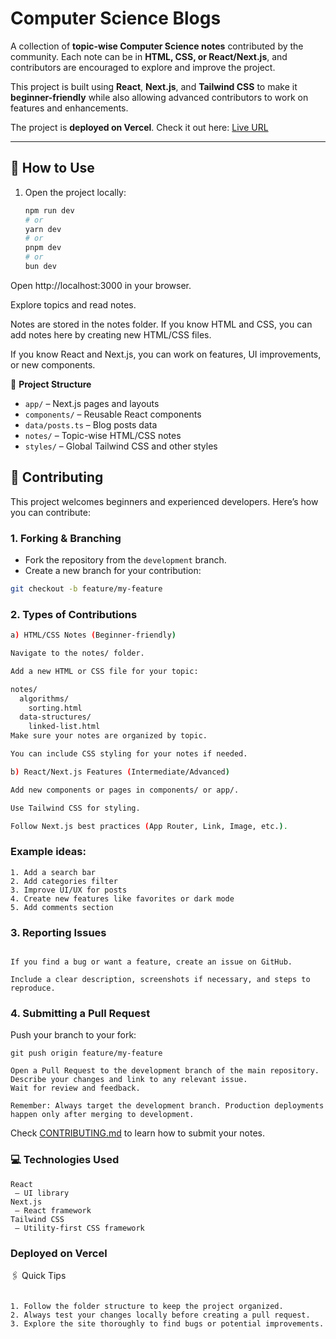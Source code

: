 # Computer Science Blogs

A collection of **topic-wise Computer Science notes** contributed by the community. Each note can be in **HTML, CSS, or React/Next.js**, and contributors are encouraged to explore and improve the project.

This project is built using **React**, **Next.js**, and **Tailwind CSS** to make it **beginner-friendly** while also allowing advanced contributors to work on features and enhancements.

The project is **deployed on Vercel**. Check it out here: [Live URL](https://computer-science-blogs.vercel.app/)

---

## 📝 How to Use

1. Open the project locally:  
   ```bash
   npm run dev
   # or
   yarn dev
   # or
   pnpm dev
   # or
   bun dev

Open http://localhost:3000
 in your browser.

Explore topics and read notes.

Notes are stored in the notes folder. If you know HTML and CSS, you can add notes here by creating new HTML/CSS files.

If you know React and Next.js, you can work on features, UI improvements, or new components.


📌 **Project Structure**

- `app/` – Next.js pages and layouts
- `components/` – Reusable React components
- `data/posts.ts` – Blog posts data
- `notes/` – Topic-wise HTML/CSS notes
- `styles/` – Global Tailwind CSS and other styles



## 🤝 Contributing

This project welcomes beginners and experienced developers. Here’s how you can contribute:

### 1. Forking & Branching
- Fork the repository from the `development` branch.  
- Create a new branch for your contribution:

```bash
git checkout -b feature/my-feature

```

### 2. Types of Contributions

```bash
a) HTML/CSS Notes (Beginner-friendly)

Navigate to the notes/ folder.

Add a new HTML or CSS file for your topic:

notes/
  algorithms/
    sorting.html
  data-structures/
    linked-list.html
Make sure your notes are organized by topic.

You can include CSS styling for your notes if needed.

b) React/Next.js Features (Intermediate/Advanced)

Add new components or pages in components/ or app/.

Use Tailwind CSS for styling.

Follow Next.js best practices (App Router, Link, Image, etc.).

```

### Example ideas:
```
1. Add a search bar
2. Add categories filter
3. Improve UI/UX for posts
4. Create new features like favorites or dark mode
5. Add comments section

```



### 3. Reporting Issues

```Explore the site.

If you find a bug or want a feature, create an issue on GitHub.

Include a clear description, screenshots if necessary, and steps to reproduce.
```

### 4. Submitting a Pull Request

Push your branch to your fork:
```
git push origin feature/my-feature

Open a Pull Request to the development branch of the main repository.
Describe your changes and link to any relevant issue.
Wait for review and feedback.

```

```
Remember: Always target the development branch. Production deployments happen only after merging to development.
```

Check [CONTRIBUTING.md](CONTRIBUTING.md) to learn how to submit your notes.

### 💻 Technologies Used 
 
```
React
 – UI library
Next.js
 – React framework
Tailwind CSS 
 – Utility-first CSS framework
```
### Deployed on Vercel

🖇️ Quick Tips

```Use Tailwind CSS classes for styling if you are working on React/Next.js features.

1. Follow the folder structure to keep the project organized.
2. Always test your changes locally before creating a pull request.
3. Explore the site thoroughly to find bugs or potential improvements.

```